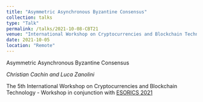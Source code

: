 ```yaml
---
title: "Asymmetric Asynchronous Byzantine Consensus"
collection: talks
type: "Talk"
permalink: /talks/2021-10-08-CBT21
venue: "International Workshop on Cryptocurrencies and Blockchain Technology (CBT 2021)"
date: 2021-10-05
location: "Remote"
---
```

Asymmetric Asynchronous Byzantine Consensus

_Christian Cachin and Luca Zanolini_

The 5th International Workshop on Cryptocurrencies and Blockchain Technology - Workshop in conjunction with [ESORICS 2021](https://www.esorics2021.org)

